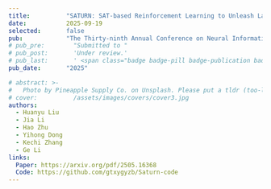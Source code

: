 ```yaml
---
title:          "SATURN: SAT-based Reinforcement Learning to Unleash Language Model Reasoning"
date:           2025-09-19
selected:       false
pub:            "The Thirty-ninth Annual Conference on Neural Information Processing Systems (NeurIPS 2025)"
# pub_pre:        "Submitted to "
# pub_post:       'Under review.'
# pub_last:       ' <span class="badge badge-pill badge-publication badge-success">CCF-A, Poster</span>'
pub_date:       "2025"

# abstract: >-
#   Photo by Pineapple Supply Co. on Unsplash. Please put a tldr (too-long-didnt-read, 1~2 sentences) of your publication here. It is not recommended to put the actual abstract here because it is usually too long to fit in. $\LaTeX$ is supported. $a=b+c$.
# cover:          /assets/images/covers/cover3.jpg
authors:
  - Huanyu Liu
  - Jia Li
  - Hao Zhu
  - Yihong Dong
  - Kechi Zhang
  - Ge Li
links:
  Paper: https://arxiv.org/pdf/2505.16368
  Code: https://github.com/gtxygyzb/Saturn-code
---
```

